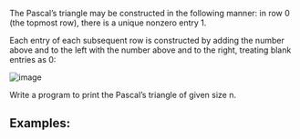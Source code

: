 The Pascal’s triangle may be constructed in the following manner: in row 0 (the topmost row), there is a unique nonzero entry 1. 

Each entry of each subsequent row is constructed by adding the number above and to the left with the number above and to the right, treating blank entries as 0:

![image](https://user-images.githubusercontent.com/45227327/213568432-c389dacd-f72f-44ac-becb-0d5b8e50550e.png)

Write a program to print the Pascal’s triangle of given size n.

## Examples: 


